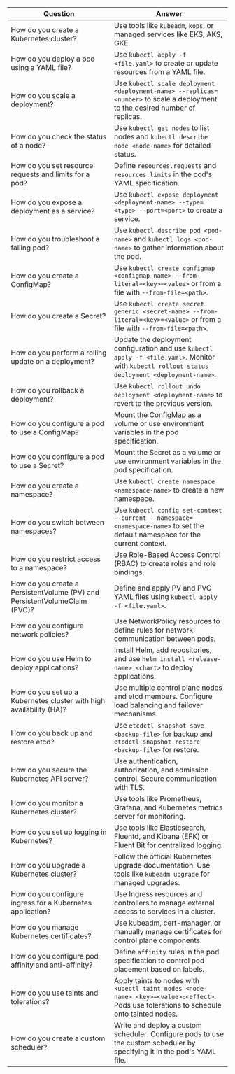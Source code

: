 | Question | Answer |
|----------|--------|
| How do you create a Kubernetes cluster? | Use tools like `kubeadm`, `kops`, or managed services like EKS, AKS, GKE. |
| How do you deploy a pod using a YAML file? | Use `kubectl apply -f <file.yaml>` to create or update resources from a YAML file. |
| How do you scale a deployment? | Use `kubectl scale deployment <deployment-name> --replicas=<number>` to scale a deployment to the desired number of replicas. |
| How do you check the status of a node? | Use `kubectl get nodes` to list nodes and `kubectl describe node <node-name>` for detailed status. |
| How do you set resource requests and limits for a pod? | Define `resources.requests` and `resources.limits` in the pod's YAML specification. |
| How do you expose a deployment as a service? | Use `kubectl expose deployment <deployment-name> --type=<type> --port=<port>` to create a service. |
| How do you troubleshoot a failing pod? | Use `kubectl describe pod <pod-name>` and `kubectl logs <pod-name>` to gather information about the pod. |
| How do you create a ConfigMap? | Use `kubectl create configmap <configmap-name> --from-literal=<key>=<value>` or from a file with `--from-file=<path>`. |
| How do you create a Secret? | Use `kubectl create secret generic <secret-name> --from-literal=<key>=<value>` or from a file with `--from-file=<path>`. |
| How do you perform a rolling update on a deployment? | Update the deployment configuration and use `kubectl apply -f <file.yaml>`. Monitor with `kubectl rollout status deployment <deployment-name>`. |
| How do you rollback a deployment? | Use `kubectl rollout undo deployment <deployment-name>` to revert to the previous version. |
| How do you configure a pod to use a ConfigMap? | Mount the ConfigMap as a volume or use environment variables in the pod specification. |
| How do you configure a pod to use a Secret? | Mount the Secret as a volume or use environment variables in the pod specification. |
| How do you create a namespace? | Use `kubectl create namespace <namespace-name>` to create a new namespace. |
| How do you switch between namespaces? | Use `kubectl config set-context --current --namespace=<namespace-name>` to set the default namespace for the current context. |
| How do you restrict access to a namespace? | Use Role-Based Access Control (RBAC) to create roles and role bindings. |
| How do you create a PersistentVolume (PV) and PersistentVolumeClaim (PVC)? | Define and apply PV and PVC YAML files using `kubectl apply -f <file.yaml>`. |
| How do you configure network policies? | Use NetworkPolicy resources to define rules for network communication between pods. |
| How do you use Helm to deploy applications? | Install Helm, add repositories, and use `helm install <release-name> <chart>` to deploy applications. |
| How do you set up a Kubernetes cluster with high availability (HA)? | Use multiple control plane nodes and etcd members. Configure load balancing and failover mechanisms. |
| How do you back up and restore etcd? | Use `etcdctl snapshot save <backup-file>` for backup and `etcdctl snapshot restore <backup-file>` for restore. |
| How do you secure the Kubernetes API server? | Use authentication, authorization, and admission control. Secure communication with TLS. |
| How do you monitor a Kubernetes cluster? | Use tools like Prometheus, Grafana, and Kubernetes metrics server for monitoring. |
| How do you set up logging in Kubernetes? | Use tools like Elasticsearch, Fluentd, and Kibana (EFK) or Fluent Bit for centralized logging. |
| How do you upgrade a Kubernetes cluster? | Follow the official Kubernetes upgrade documentation. Use tools like `kubeadm upgrade` for managed upgrades. |
| How do you configure ingress for a Kubernetes application? | Use Ingress resources and controllers to manage external access to services in a cluster. |
| How do you manage Kubernetes certificates? | Use kubeadm, cert-manager, or manually manage certificates for control plane components. |
| How do you configure pod affinity and anti-affinity? | Define `affinity` rules in the pod specification to control pod placement based on labels. |
| How do you use taints and tolerations? | Apply taints to nodes with `kubectl taint nodes <node-name> <key>=<value>:<effect>`. Pods use tolerations to schedule onto tainted nodes. |
| How do you create a custom scheduler? | Write and deploy a custom scheduler. Configure pods to use the custom scheduler by specifying it in the pod's YAML file. |
